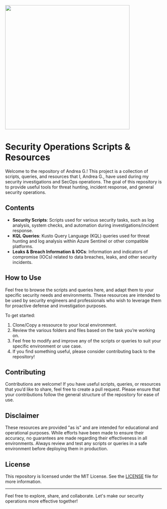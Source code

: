 

<img src="https://github.com/user-attachments/assets/bf90f9a7-daef-47a5-8ca1-05a1f78720f2" width="400">

# Security Operations Scripts & Resources

Welcome to the repository of Andrea G.! This project is a collection of scripts, queries, and resources that I, Andrea G., have used during my security investigations and SecOps operations. The goal of this repository is to provide useful tools for threat hunting, incident response, and general security operations.

## Contents

- **Security Scripts**: Scripts used for various security tasks, such as log analysis, system checks, and automation during investigations/incident response.
- **KQL Queries**: Kusto Query Language (KQL) queries used for threat hunting and log analysis within Azure Sentinel or other compatible platforms.
- **Leaks & Breach Information & IOCs**: Information and indicators of compromise (IOCs) related to data breaches, leaks, and other security incidents.


## How to Use

Feel free to browse the scripts and queries here, and adapt them to your specific security needs and environments. These resources are intended to be used by security engineers and professionals who wish to leverage them for proactive defense and investigation purposes.

To get started:

1. Clone/Copy a ressource to your local environment.
2. Review the various folders and files based on the task you’re working on.
3. Feel free to modify and improve any of the scripts or queries to suit your specific environment or use case.
4. If you find something useful, please consider contributing back to the repository!

## Contributing

Contributions are welcome! If you have useful scripts, queries, or resources that you’d like to share, feel free to create a pull request. Please ensure that your contributions follow the general structure of the repository for ease of use.

## Disclaimer

These resources are provided "as is" and are intended for educational and operational purposes. While efforts have been made to ensure their accuracy, no guarantees are made regarding their effectiveness in all environments. Always review and test any scripts or queries in a safe environment before deploying them in production.

## License

This repository is licensed under the MIT License. See the [LICENSE](LICENSE) file for more information.

---

Feel free to explore, share, and collaborate. Let's make our security operations more effective together!


